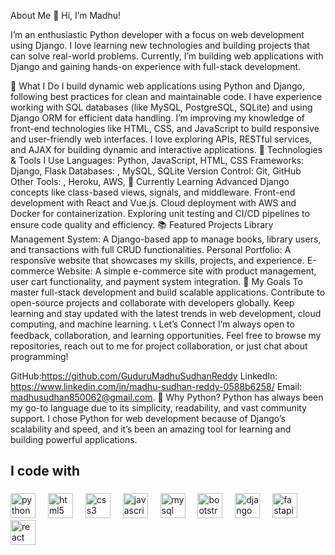 About Me
👋 Hi, I’m Madhu!

I’m an enthusiastic Python developer with a focus on web development using Django. I love learning new technologies and building projects that can solve real-world problems. Currently, I’m building web applications with Django and gaining hands-on experience with full-stack development.

🚀 What I Do
I build dynamic web applications using Python and Django, following best practices for clean and maintainable code.
I have experience working with SQL databases (like MySQL, PostgreSQL, SQLite) and using Django ORM for efficient data handling.
I’m improving my knowledge of front-end technologies like HTML, CSS, and JavaScript to build responsive and user-friendly web interfaces.
I love exploring APIs, RESTful services, and AJAX for building dynamic and interactive applications.
🔧 Technologies & Tools I Use
Languages: Python, JavaScript, HTML, CSS
Frameworks: Django, Flask
Databases: , MySQL, SQLite
Version Control: Git, GitHub
Other Tools: , Heroku, AWS, 
🌱 Currently Learning
Advanced Django concepts like class-based views, signals, and middleware.
Front-end development with React and Vue.js.
Cloud deployment with AWS and Docker for containerization.
Exploring unit testing and CI/CD pipelines to ensure code quality and efficiency.
📚 Featured Projects
Library Management System: A Django-based app to manage books, library users, and transactions with full CRUD functionalities.
Personal Portfolio: A responsive website that showcases my skills, projects, and experience.
E-commerce Website: A simple e-commerce site with product management, user cart functionality, and payment system integration.
🎯 My Goals
To master full-stack development and build scalable applications.
Contribute to open-source projects and collaborate with developers globally.
Keep learning and stay updated with the latest trends in web development, cloud computing, and machine learning.
📞 Let’s Connect
I’m always open to feedback, collaboration, and learning opportunities. Feel free to browse my repositories, reach out to me for project collaboration, or just chat about programming!

GitHub:https://github.com/GuduruMadhuSudhanReddy
LinkedIn: https://www.linkedin.com/in/madhu-sudhan-reddy-0588b6258/
Email: madhusudhan850062@gmail.com.
🌟 Why Python?
Python has always been my go-to language due to its simplicity, readability, and vast community support. I chose Python for web development because of Django’s scalability and speed, and it’s been an amazing tool for learning and building powerful applications.







<h2 align="left">I code with</h2>

###

<div align="left">
  <img src="https://cdn.jsdelivr.net/gh/devicons/devicon/icons/python/python-original.svg" height="40" alt="python logo"  />
  <img width="12" />
  <img src="https://cdn.jsdelivr.net/gh/devicons/devicon/icons/html5/html5-original.svg" height="40" alt="html5 logo"  />
  <img width="12" />
  <img src="https://cdn.jsdelivr.net/gh/devicons/devicon/icons/css3/css3-original.svg" height="40" alt="css3 logo"  />
  <img width="12" />
  <img src="https://cdn.jsdelivr.net/gh/devicons/devicon/icons/javascript/javascript-original.svg" height="40" alt="javascript logo"  />
  <img width="12" />
  <img src="https://cdn.jsdelivr.net/gh/devicons/devicon/icons/mysql/mysql-original.svg" height="40" alt="mysql logo"  />
  <img width="12" />
  <img src="https://cdn.jsdelivr.net/gh/devicons/devicon/icons/bootstrap/bootstrap-original.svg" height="40" alt="bootstrap logo"  />
  <img width="12" />
  <img src="https://cdn.jsdelivr.net/gh/devicons/devicon/icons/django/django-plain.svg" height="40" alt="django logo"  />
  <img width="12" />
  <img src="https://cdn.jsdelivr.net/gh/devicons/devicon/icons/fastapi/fastapi-original.svg" height="40" alt="fastapi logo"  />
  <img width="12" />
  <img src="https://cdn.jsdelivr.net/gh/devicons/devicon/icons/react/react-original.svg" height="40" alt="react logo"  />
</div>

###

<p align="left"></p>

###
